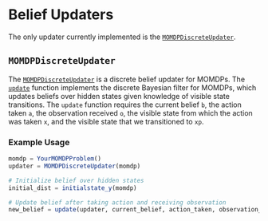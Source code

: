 # Belief Updaters

The only updater currently implemented is the [`MOMDPDiscreteUpdater`](@ref).

## `MOMDPDiscreteUpdater`

The [`MOMDPDiscreteUpdater`](@ref) is a discrete belief updater for MOMDPs. The [`update`](@ref) function implements the discrete Bayesian filter for MOMDPs, which updates beliefs over hidden states given knowledge of visible state transitions. The `update` function requires the current belief `b`, the action taken `a`, the observation received `o`, the visible state from which the action was taken `x`, and the visible state that we transitioned to `xp`.

### Example Usage
```julia
momdp = YourMOMDPProblem()
updater = MOMDPDiscreteUpdater(momdp)

# Initialize belief over hidden states
initial_dist = initialstate_y(momdp)

# Update belief after taking action and receiving observation
new_belief = update(updater, current_belief, action_taken, observation_received, x, xp)
```